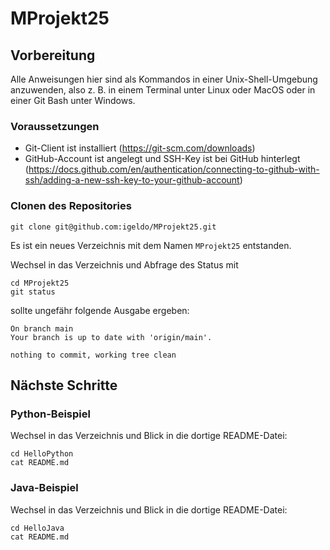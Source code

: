 # MProjekt25

## Vorbereitung

Alle Anweisungen hier sind als Kommandos in einer Unix-Shell-Umgebung
anzuwenden, also z. B. in einem Terminal unter Linux oder MacOS oder
in einer Git Bash unter Windows.

### Voraussetzungen

- Git-Client ist installiert (https://git-scm.com/downloads)
- GitHub-Account ist angelegt und SSH-Key ist bei GitHub hinterlegt (https://docs.github.com/en/authentication/connecting-to-github-with-ssh/adding-a-new-ssh-key-to-your-github-account)

### Clonen des Repositories

```shell
git clone git@github.com:igeldo/MProjekt25.git
```

Es ist ein neues Verzeichnis mit dem Namen `MProjekt25` entstanden.

Wechsel in das Verzeichnis und Abfrage des Status mit
```shell
cd MProjekt25
git status
```
sollte ungefähr folgende Ausgabe ergeben:
```shell
On branch main
Your branch is up to date with 'origin/main'.

nothing to commit, working tree clean
```

## Nächste Schritte

### Python-Beispiel

Wechsel in das Verzeichnis und Blick in die dortige README-Datei:
```shell
cd HelloPython
cat README.md
```
### Java-Beispiel

Wechsel in das Verzeichnis und Blick in die dortige README-Datei:
```shell
cd HelloJava
cat README.md
```
